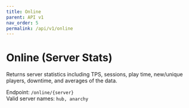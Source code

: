 ```yaml
---
title: Online
parent: API v1
nav_order: 5
permalink: /api/v1/online
---
```


# Online (Server Stats)

Returns server statistics including TPS, sessions, play time, new/unique players, downtime, and averages of the data.

Endpoint: `/online/{server}`
<br />
Valid server names: `hub, anarchy`

